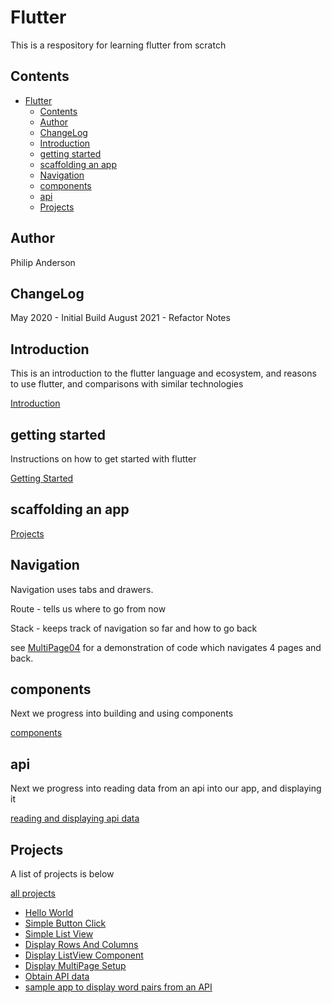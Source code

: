 # Flutter

This is a respository for learning flutter from scratch
## Contents

- [Flutter](#flutter)
  - [Contents](#contents)
  - [Author](#author)
  - [ChangeLog](#changelog)
  - [Introduction](#introduction)
  - [getting started](#getting-started)
  - [scaffolding an app](#scaffolding-an-app)
  - [Navigation](#navigation)
  - [components](#components)
  - [api](#api)
  - [Projects](#projects)


## Author

Philip Anderson 

## ChangeLog

May 2020 - Initial Build
August 2021 - Refactor Notes


## Introduction

This is an introduction to the flutter language and ecosystem, and reasons to use flutter, and comparisons with similar technologies

[Introduction](notes/introduction.md)


## getting started

Instructions on how to get started with flutter

[Getting Started](notes/getting-started.md)

## scaffolding an app

[Projects](notes/scaffolding.md)

## Navigation

Navigation uses tabs and drawers.

Route - tells us where to go from now

Stack - keeps track of navigation so far and how to go back

see [MultiPage04](Projects/MultiPage04) for a demonstration of code which navigates 4 pages and back.


## components 

Next we progress into building and using components

[components](notes/components.md)

## api

Next we progress into reading data from an api into our app, and displaying it

[reading and displaying api data](notes/api.md)

## Projects

A list of projects is below

[all projects](projects)
- [Hello World](projects/HelloWorld01)
- [Simple Button Click](projects/ButtonClick01)
- [Simple List View](projects/ListView01)
- [Display Rows And Columns](projects/RowsAndColumns01)
- [Display ListView Component](projects/ListView01)
- [Display MultiPage Setup](projects/MultiPage01)
- [Obtain API data](projects/API01)
- [sample app to display word pairs from an API](projects/WordPair01)
